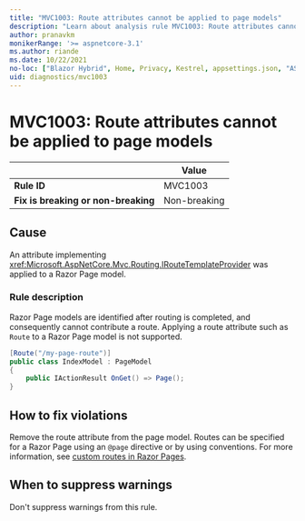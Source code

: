 ```yaml
---
title: "MVC1003: Route attributes cannot be applied to page models"
description: "Learn about analysis rule MVC1003: Route attributes cannot be applied to page models"
author: pranavkm
monikerRange: '>= aspnetcore-3.1'
ms.author: riande
ms.date: 10/22/2021
no-loc: ["Blazor Hybrid", Home, Privacy, Kestrel, appsettings.json, "ASP.NET Core Identity", cookie, Cookie, Blazor, "Blazor Server", "Blazor WebAssembly", "Identity", "Let's Encrypt", Razor, SignalR]
uid: diagnostics/mvc1003
---
```

# MVC1003: Route attributes cannot be applied to page models

| | Value |
|-|-|
| **Rule ID** |MVC1003|
| **Fix is breaking or non-breaking** |Non-breaking|

## Cause

An attribute implementing <xref:Microsoft.AspNetCore.Mvc.Routing.IRouteTemplateProvider> was applied to a Razor Page model.

### Rule description

Razor Page models are identified after routing is completed, and consequently cannot contribute a route. Applying a route attribute such as `Route` to a Razor Page model is not supported.

```csharp
[Route("/my-page-route")]
public class IndexModel : PageModel
{
    public IActionResult OnGet() => Page();
}
```

## How to fix violations

Remove the route attribute from the page model. Routes can be specified for a Razor Page using an `@page` directive or by using conventions. For more information, see [custom routes in Razor Pages](xref:razor-pages/index#custom-routes).

## When to suppress warnings

Don't suppress warnings from this rule.
